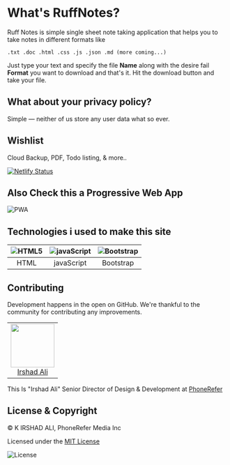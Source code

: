 # What's RuffNotes?
Ruff Notes is simple single sheet note taking application that helps you to take notes in different formats like
 ```
 .txt .doc .html .css .js .json .md (more coming...)
 ```
 Just type your text and specify the file **Name** along with the desire fail **Format** you want to download and that's it. Hit the download button and take your file.
 
## What about your privacy policy?
Simple — neither of us store any user data what so ever.
 
 ## Wishlist
 
 Cloud Backup,
 PDF,
 Todo listing,
 & more..
 
[![Netlify Status](https://api.netlify.com/api/v1/badges/fef9cd40-8d91-4f0d-adf8-63fac4f49cc1/deploy-status)](https://app.netlify.com/sites/ruff/deploys)

## Also Check this a  Progressive Web App

![PWA](https://res.cloudinary.com/phonerefer/image/upload/c_scale,h_50,w_150/v1573154075/irshadali.site/wd0dusiqooqdg81ygqxj.png "PWA")

 
## Technologies i used to make this site
 
| ![HTML5](https://res.cloudinary.com/phonerefer/image/upload/c_scale,q_100,w_92/v1575265107/rqjnq1br0nsy9vibulu6.png "HTML5")        | ![javaScript](https://res.cloudinary.com/phonerefer/image/upload/c_scale,w_80/v1573154067/irshadali.site/gwoomqvgbwj9k2pxplbd.png "javaScript")           | ![Bootstrap](https://res.cloudinary.com/phonerefer/image/upload/c_scale,h_80,w_80/v1573154214/irshadali.site/szlkssbzacxdjcu5peky.png "Bootstrap")  |
|:---:|:---:|:---:|
| HTML | javaScript | Bootstrap |

## Contributing

Development happens in the open on GitHub. We're thankful to the community for
contributing any improvements.

<table>
  <tbody>
    <tr>
        <td align="center" valign="top">
        <img width="100" height="100" src="https://res.cloudinary.com/phonerefer/image/upload/v1574322245/irshadali.site/yr6f8np7kpqmrq2safly.jpg">
        <br>
        <a href="https://www.irshadali.site">Irshad Ali</a>
      </td>
     </tr>
  </tbody>
</table>
 
This Is "Irshad Ali" Senior Director of Design & Development at [PhoneRefer](https://www.phonerefer.com)
 

## License & Copyright
  
 © K IRSHAD ALI, PhoneRefer Media Inc
 
 Licensed under the  [MIT License](LICENSE) 
 

 ![License](https://res.cloudinary.com/phonerefer/image/upload/c_scale,w_150/v1575520731/ruff/lgiktt3ezby86zk0413u.png "License")
